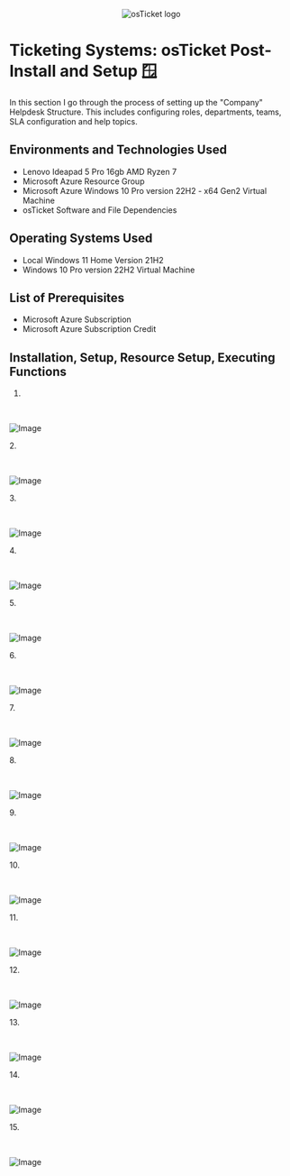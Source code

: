 <p align="center">
<img src="https://i.imgur.com/Clzj7Xs.png" alt="osTicket logo"/>
</p>

<h1>Ticketing Systems: osTicket Post-Install and Setup 🪟</h1>
In this section I go through the process of setting up the "Company" Helpdesk Structure. This includes configuring roles, departments, teams, SLA configuration and help topics.
<h2>Environments and Technologies Used</h2>

- Lenovo Ideapad 5 Pro 16gb AMD Ryzen 7
- Microsoft Azure Resource Group
- Microsoft Azure Windows 10 Pro version 22H2 - x64 Gen2 Virtual Machine
- osTicket Software and File Dependencies

<h2>Operating Systems Used </h2>

- Local Windows 11 Home Version 21H2</b>
- Windows 10 Pro version 22H2 Virtual Machine
  
<h2>List of Prerequisites</h2>

- Microsoft Azure Subscription
- Microsoft Azure Subscription Credit 

<h2>Installation, Setup, Resource Setup, Executing Functions</h2>

1. 
</p>
<br />

<p>
<img src="https://imgur.com/pcdKKpB.png" alt="Image"/>
</p>
<p>
2. 
</p>
<br />

<p>
<img src="https://imgur.com/8cDPzm4.png" alt="Image"/>
</p>
<p>
3. 
</p>
<br />

<p>
<img src="https://imgur.com/9JVjwZp.png" alt="Image"/>
</p>
<p>
4. 
</p>
<br />

<p>
<img src="https://imgur.com/FEUltAL.png" alt="Image"/>
</p>
<p>
5. 
</p>
<br />

<p>
<img src="https://imgur.com/8V2Wn5n.png" alt="Image"/>
</p>
<p>
6. 
</p>
<br />

<p>
<img src="https://imgur.com/loJRTQo.png" alt="Image"/>
</p>
<p>
7. 
</p>
<br />

<p>
<img src="https://imgur.com/TUzWyCl.png" alt="Image"/>
</p>
<p>
8. 
</p>
<br />

<p>
<img src="https://imgur.com/XC5fISn.png" alt="Image"/>
</p>
<p>
9. 
</p>
<br />

<p>
<img src="https://imgur.com/MaY2FqO.png" alt="Image"/>
</p>
<p>
10. 
</p>
<br />

<p>
<img src="https://imgur.com/icRncWi.png" alt="Image"/>
</p>
<p>
11. 
</p>
<br />

<p>
<img src="https://imgur.com/yziscbe.png" alt="Image"/>
</p>
<p>
12. 
</p>
<br />

<p>
<img src="https://imgur.com/o9qpN5G.png" alt="Image"/>
</p>
<p>
13. 
</p>
<br />

<p>
<img src="https://imgur.com/yNEdnzi.png" alt="Image"/>
</p>
<p>
14. 
</p>
<br />

<p>
<img src="https://imgur.com/bdP5hBg.png" alt="Image"/>
</p>
<p>
15. 
</p>
<br />

<p>
<img src="https://imgur.com/1Skq7Wg.png" alt="Image"/>
</p>
<p>
